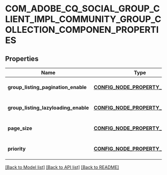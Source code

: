 # COM_ADOBE_CQ_SOCIAL_GROUP_CLIENT_IMPL_COMMUNITY_GROUP_COLLECTION_COMPONEN_PROPERTIES

## Properties
Name | Type | Description | Notes
------------ | ------------- | ------------- | -------------
**group_listing_pagination_enable** | [**CONFIG_NODE_PROPERTY_BOOLEAN**](configNodePropertyBoolean.md) |  | [optional] [default to null]
**group_listing_lazyloading_enable** | [**CONFIG_NODE_PROPERTY_BOOLEAN**](configNodePropertyBoolean.md) |  | [optional] [default to null]
**page_size** | [**CONFIG_NODE_PROPERTY_INTEGER**](configNodePropertyInteger.md) |  | [optional] [default to null]
**priority** | [**CONFIG_NODE_PROPERTY_INTEGER**](configNodePropertyInteger.md) |  | [optional] [default to null]

[[Back to Model list]](../README.md#documentation-for-models) [[Back to API list]](../README.md#documentation-for-api-endpoints) [[Back to README]](../README.md)


